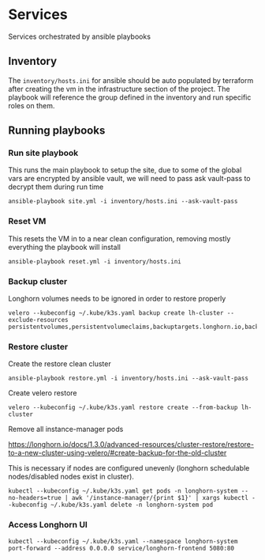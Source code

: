 # Services
Services orchestrated by ansible playbooks

## Inventory
The `inventory/hosts.ini` for ansible should be auto populated by terraform after creating the vm in the infrastructure section of the project. The playbook will reference the group defined in the inventory and run specific roles on them.

## Running playbooks

### Run site playbook
This runs the main playbook to setup the site, due to some of the global vars are encrypted by ansible vault, we will need to pass ask vault-pass to decrypt them during run time
```
ansible-playbook site.yml -i inventory/hosts.ini --ask-vault-pass 
```

### Reset VM
This resets the VM in to a near clean configuration, removing mostly everything the playbook will install

```
ansible-playbook reset.yml -i inventory/hosts.ini 
```

### Backup cluster

Longhorn volumes needs to be ignored in order to restore properly
```
velero --kubeconfig ~/.kube/k3s.yaml backup create lh-cluster --exclude-resources persistentvolumes,persistentvolumeclaims,backuptargets.longhorn.io,backupvolumes.longhorn.io,backups.longhorn.io,nodes.longhorn.io,volumes.longhorn.io,engines.longhorn.io,replicas.longhorn.io,backingimagedatasources.longhorn.io,backingimagemanagers.longhorn.io,backingimages.longhorn.io,sharemanagers.longhorn.io,instancemanagers.longhorn.io,engineimages.longhorn.io
```

### Restore cluster

Create the restore clean cluster

```
ansible-playbook restore.yml -i inventory/hosts.ini --ask-vault-pass
```

Create velero restore
```
velero --kubeconfig ~/.kube/k3s.yaml restore create --from-backup lh-cluster
```

Remove all instance-manager pods

https://longhorn.io/docs/1.3.0/advanced-resources/cluster-restore/restore-to-a-new-cluster-using-velero/#create-backup-for-the-old-cluster

This is necessary if nodes are configured unevenly (longhorn schedulable nodes/disabled nodes exist in cluster).
```
kubectl --kubeconfig ~/.kube/k3s.yaml get pods -n longhorn-system --no-headers=true | awk '/instance-manager/{print $1}' | xargs kubectl --kubeconfig ~/.kube/k3s.yaml delete -n longhorn-system pod
```

### Access Longhorn UI

```
kubectl --kubeconfig ~/.kube/k3s.yaml --namespace longhorn-system port-forward --address 0.0.0.0 service/longhorn-frontend 5080:80
```
